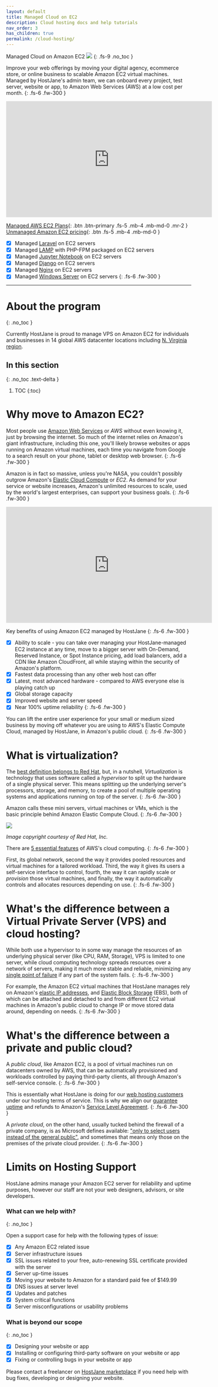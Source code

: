 ```yaml
---
layout: default
title: Managed Cloud on EC2
description: Cloud hosting docs and help tutorials
nav_order: 3
has_children: true
permalink: /cloud-hosting/
---
```


Managed Cloud on Amazon EC2 ![](/assets/wave.svg)
{: .fs-9 .no_toc }

Improve your web offerings by moving your digital agency, ecommerce store, or online business to scalable Amazon EC2 virtual machines. Managed by HostJane's admin team, we can onboard every project, test server, website or app, to Amazon Web Services (AWS) at a low cost per month.
{: .fs-6 .fw-300 }

<iframe width="560" height="315" src="https://www.youtube.com/embed/q6WlzHLxNKI" title="YouTube video player" frameborder="0" allow="accelerometer; autoplay; clipboard-write; encrypted-media; gyroscope; picture-in-picture" allowfullscreen></iframe>

[Managed AWS EC2 Plans](https://cloud.hostjane.com/vps/?appType=0&app=0){: .btn .btn-primary .fs-5 .mb-4 .mb-md-0 .mr-2 } [Unmanaged Amazon EC2 pricing](https://aws.amazon.com/ec2/pricing/on-demand/){: .btn .fs-5 .mb-4 .mb-md-0 }

- [x] Managed [Laravel](/cloud-hosting/laravel/) on EC2 servers
- [x] Managed [LAMP](/cloud-hosting/lamp-php/) with PHP-FPM packaged on EC2 servers
- [x] Managed [Jupyter Notebook](/cloud-hosting/jupyter-notebook/) on EC2 servers
- [x] Managed [Django](/cloud-hosting/django/) on EC2 servers
- [x] Managed [Nginx](/cloud-hosting/nginx/) on EC2 servers
- [x] Managed [Windows Server](/cloud-hosting/windows-hosting/) on EC2 servers
{: .fs-6 .fw-300 }

---

# About the program
{: .no_toc }

<span class="blue">Currently HostJane is proud to manage VPS on Amazon EC2 for individuals and businesses in 14 global AWS datacenter locations including [N. Virginia region](https://www.aboutamazon.com/news/aws/aws-commitment-to-virginia).</span>

## In this section
{: .no_toc .text-delta }

1. TOC
{:toc}

# Why move to Amazon EC2?

Most people use [Amazon Web Services](https://aws.amazon.com/) or *AWS* without even knowing it, just by browsing the internet. So much of the internet relies on Amazon's giant infrastructure, including this one, you'll likely browse websites or apps running on Amazon virtual machines, each time you navigate from Google to a search result on your phone, tablet or desktop web browser.
{: .fs-6 .fw-300 }

Amazon is in fact so massive, unless you're NASA, you couldn't possibly outgrow Amazon's [Elastic Cloud Compute](https://aws.amazon.com/ec2/) or *EC2*. As demand for your service or website increases, Amazon's unlimited resources to scale, used by the world's largest enterprises, can support your business goals.
{: .fs-6 .fw-300 }

<iframe width="560" height="315" src="https://www.youtube.com/embed/iHX-jtKIVNA" title="YouTube video player" frameborder="0" allow="accelerometer; autoplay; clipboard-write; encrypted-media; gyroscope; picture-in-picture" allowfullscreen></iframe>

<span class="green">Key benefits of using Amazon EC2 managed by HostJane</span>
{: .fs-6 .fw-300 }

- [x] Ability to scale - you can take over managing your HostJane-managed EC2 instance at any time, move to a bigger server with On-Demand, Reserved Instance, or Spot Instance pricing, add load balancers, add a CDN like Amazon CloudFront, all while staying within the security of Amazon's platform. 
- [x] Fastest data processing than any other web host can offer
- [x] Latest, most advanced hardware - compared to AWS everyone else is playing catch up
- [x] Global storage capacity
- [x] Improved website and server speed
- [x] Near 100% uptime reliability 
{: .fs-6 .fw-300 }

You can lift the entire user experience for your small or medium sized business by moving off whatever you are using to AWS's Elastic Compute Cloud, managed by HostJane, in Amazon's public cloud.
 {: .fs-6 .fw-300 }

# What is virtualization?

The [best definition belongs to Red Hat](https://www.redhat.com/en/topics/virtualization/what-is-virtualization), but, in a nutshell, *Virtualization* is technology that uses software called a *hypervisor* to split up the hardware of a single physical server. This means splitting up the underlying server's processors, storage, and memory, to create a pool of multiple operating systems and applications running on top of the server. 
 {: .fs-6 .fw-300 }

<span class="orange">Amazon calls these mini servers, virtual machines or VMs, which is the basic principle behind Amazon Elastic Compute Cloud.</span>
 {: .fs-6 .fw-300 }

![](/assets/virtualization.png)

*Image copyright courtesy of Red Hat, Inc.*

There are [5 essential features](https://nvlpubs.nist.gov/nistpubs/legacy/sp/nistspecialpublication800-145.pdf) of AWS's cloud computing.
 {: .fs-6 .fw-300 }

First, its global network, second the way it provides pooled resources and virtual machines for a tailored workload. Third, the way it gives its users a self-service interface to control, fourth, the way it can rapidly scale or *provision* those virtual machines, and finally, the way it automatically controls and allocates resources depending on use.
 {: .fs-6 .fw-300 }

# What's the difference between a Virtual Private Server (VPS) and cloud hosting?

While both use a hypervisor to in some way manage the resources of an underlying physical server (like CPU, RAM, Storage), VPS is limited to one server, while cloud computing technology spreads resources over a network of servers, making it much more stable and reliable, minimizing any [single point of failure](https://docs.aws.amazon.com/whitepapers/latest/real-time-communication-on-aws/high-availability-and-scalability-on-aws.html) if any part of the system fails.
 {: .fs-6 .fw-300 }

For example, the Amazon EC2 virtual machines that HostJane manages rely on Amazon's [elastic IP addresses](https://docs.aws.amazon.com/AWSEC2/latest/UserGuide/elastic-ip-addresses-eip.html), and [Elastic Block Storage](https://docs.aws.amazon.com/AWSEC2/latest/UserGuide/storage_ebs.html) (EBS), both of which can be attached and detached to and from different EC2 virtual machines in Amazon's public cloud to change IP or move stored data around, depending on needs.
 {: .fs-6 .fw-300 }

# What's the difference between a private and public cloud?

A *public cloud*, like Amazon EC2, is a pool of virtual machines run on datacenters owned by AWS, that can be automatically provisioned and workloads controlled by paying third-party clients, all through Amazon's self-service console.
 {: .fs-6 .fw-300 }

<span class="blue">This is essentially what HostJane is doing for our [web hosting customers](https://cloud.hostjane.com) under our hosting terms of service. This is why we align our [guarantee uptime](https://www.hostjane.com/legal/sla/) and refunds to Amazon's [Service Level Agreement](https://aws.amazon.com/legal/service-level-agreements/).</span>
{: .fs-6 .fw-300 }

A *private cloud*, on the other hand, usually tucked behind the firewall of a private company, is as Microsoft defines available: ["only to select users instead of the general public"](https://azure.microsoft.com/en-au/resources/cloud-computing-dictionary/what-is-a-private-cloud), and sometimes that means only those on the premises of the private cloud provider.
{: .fs-6 .fw-300 }

#  Limits on Hosting Support

HostJane admins manage your Amazon EC2 server for reliability and uptime purposes, however our staff are not your web designers, advisors, or site developers.

### What can we help with?
{: .no_toc }

Open a support case for help with the following types of issue:

- [x] Any Amazon EC2 related issue
- [x] Server infrastructure issues
- [x] SSL issues related to your free, auto-renewing SSL certificate provided with the server
- [x] Server up-time issues
- [x] Moving your website to Amazon for a standard paid fee of $149.99
- [x] DNS issues at server level
- [x] Updates and patches
- [x] System critical functions
- [x] Server misconfigurations or usability problems

### What is beyond our scope
{: .no_toc }

- [x] Designing your website or app
- [x] Installing or configuring third-party software on your website or app
- [x] Fixing or controlling bugs in your website or app

<span class="purple">Please contact a freelancer on [HostJane marketplace](https://www.hostjane.com/marketplace) if you need help with bug fixes, developing or designing your website.</span>
